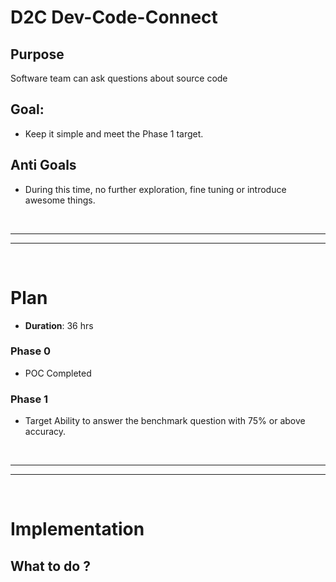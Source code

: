 
# D2C Dev-Code-Connect

## Purpose
Software team can ask questions about source code 

## Goal:
- Keep it simple and meet the Phase 1 target.
  
## Anti Goals
- During this time, no further exploration, fine tuning or introduce awesome things.

<br>

---
---
<br>

# Plan
- **Duration**: 36 hrs

### Phase 0  
- POC Completed

### Phase 1
- Target Ability to answer the benchmark question with 75% or above accuracy.



<br>

---
---
<br>

# Implementation


## What to do ?